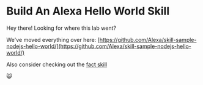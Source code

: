 # Build An Alexa Hello World Skill

Hey there! Looking for where this lab went? 

We've moved everything over here: [https://github.com/Alexa/skill-sample-nodejs-hello-world/](https://github.com/Alexa/skill-sample-nodejs-hello-world/)

Also consider checking out the [fact skill](https://github.com/alexa/skill-sample-nodejs-fact)

:smiley_cat: